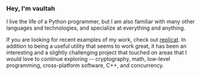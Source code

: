### Hey, I'm vaultah

I live the life of a Python programmer, but I am also familiar with many other languages and technologies,
and specialize at everything and anything.

If you are looking for recent examples of my work, check out [replicat](https://github.com/vaultah/replicat).
In addition to being a useful utility that seems to work great, it has been an interesting and a slightly
challenging project that touched on areas that I would love to continue exploring -- cryptography, math,
low-level programming, cross-platform software, C++, and concurrency.
